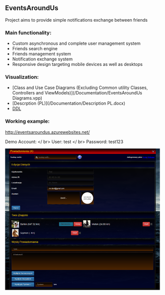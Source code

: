 ## EventsAroundUs
Project aims to provide simple notifications exchange between friends

### Main functionality:
 * Custom asynchronous and complete user management system
 * Friends search engine
 * Friends management system
 * Notification exchange system
 * Responsive design targeting mobile devices as well as desktops
 
### Visualization:
 * [Class and Use Case Diagrams (Excluding Common utility Classes, Controllers and ViewModels)](/Documentation/EventsAroundUs Diagrams.vpp)
 * [Descrption (PL)](/Documentation/Description PL.docx)
 * [DDL](/EventsAroundUs/database.sql)
 
### Working example:
http://eventsaroundus.azurewebsites.net/

Demo Account: </ br>
User: test  </ br>
Password: test123

![EventsAroundUs](/Images/2018-03-26_171015.png?raw=true "EventsAroundUs")
